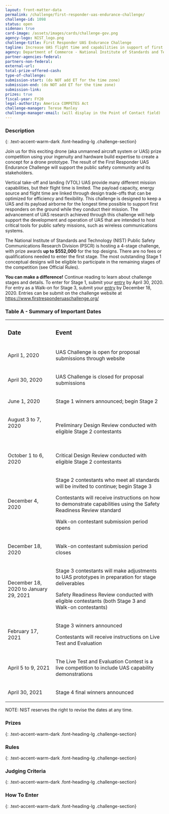 ```yaml
---
layout: front-matter-data
permalink: /challenge/first-responder-uas-endurance-challenge/
challenge-id: 1098
status: open
sidenav: true
card-image: /assets/images/cards/challenge-gov.png
agency-logo: NIST_logo.png
challenge-title: First Responder UAS Endurance Challenge
tagline: Increase UAS flight time and capabilities in support of first responders
agency: Department of Commerce - National Institute of Standards and Technology
partner-agencies-federal:
partners-non-federal:
external-url:
total-prize-offered-cash:
type-of-challenge:
submission-start: (do NOT add ET for the time zone)
submission-end: (do NOT add ET for the time zone)
submission-link:
prizes: true
fiscal-year: FY20
legal-authority: America COMPETES Act
challenge-manager: Terese Manley
challenge-manager-email: (will display in the Point of Contact field)
---
```




<!-- Description start -->
### Description
{: .text-accent-warm-dark .font-heading-lg .challenge-section}

<p>Join us for this exciting drone (aka unmanned aircraft system or UAS) prize competition using your ingenuity and hardware build expertise to create a concept for a drone prototype. The result of the First Responder UAS Endurance Challenge will support the public safety community and its stakeholders.</p>
<p>Vertical take-off and landing (VTOL) UAS provide many different mission capabilities, but their flight time is limited. The payload capacity, energy source and flight time are linked through design trade-offs that can be optimized for efficiency and flexibility. This challenge is designed to keep a UAS and its payload airborne for the longest time possible to support first responders on the ground while they conduct their mission. The advancement of UAS research achieved through this challenge will help support the development and operation of UAS that are intended to host critical tools for public safety missions, such as wireless communications systems.</p>
<p>The National Institute of Standards and Technology (NIST) Public Safety Communications Research Division (PSCR) is hosting a 4-stage challenge, with prize awards <strong>up to $552,000</strong> for the top designs. There are no fees or qualifications needed to enter the first stage. The most outstanding Stage 1 conceptual designs will be eligible to participate in the remaining stages of the competition (see Official Rules).</p>
<p><strong>You can make a difference!</strong> Continue reading to learn about challenge stages and details. To enter for Stage 1, submit your <u><a href="https://www.firstresponderuaschallenge.org">entry</a></u> by April 30, 2020. For entry as a Walk-on for Stage 3, submit your <u><a href="https://www.firstresponderuaschallenge.org">entry</a></u> by December 18, 2020. Entries can be submit on the challenge website at <a href="https://www.firstresponderuaschallenge.org/">https://www.firstresponderuaschallenge.org/</a></p>
<h3><strong>Table A - Summary of Important Dates</strong></h3>
<table width="100%">
<tbody>
<tr>
<td width="168">
<h3><strong>Date</strong></h3>
</td>
<td width="455">
<h3><strong>Event</strong></h3>
</td>
</tr>
<tr>
<td width="168">
<p>April 1, 2020</p>
</td>
<td width="455">
<p>UAS Challenge is open for proposal submissions through website</p>
</td>
</tr>
<tr>
<td width="168">
<p>April 30, 2020</p>
</td>
<td width="455">
<p>UAS Challenge is closed for proposal submissions</p>
</td>
</tr>
<tr>
<td width="168">
<p>June 1, 2020</p>
</td>
<td width="455">
<p>Stage 1 winners announced; begin Stage 2</p>
</td>
</tr>
<tr>
<td width="168">
<p>August 3 to 7, 2020</p>
<p>&nbsp;</p>
</td>
<td width="455">
<p>Preliminary Design Review conducted with eligible Stage 2 contestants</p>
</td>
</tr>
<tr>
<td width="168">
<p>October 1 to 6, 2020</p>
</td>
<td width="455">
<p>Critical Design Review conducted with eligible Stage 2 contestants</p>
</td>
</tr>
<tr>
<td width="168">
<p>December 4, 2020</p>
</td>
<td width="455">
<p>Stage 2 contestants who meet all standards will be invited to continue; begin Stage 3</p>
<p>Contestants will receive instructions on how to demonstrate capabilities using the Safety Readiness Review standard</p>
<p>Walk-on contestant submission period opens</p>
</td>
</tr>
<tr>
<td width="168">
<p>December 18, 2020</p>
</td>
<td width="455">
<p>Walk-on contestant submission period closes</p>
</td>
</tr>
<tr>
<td width="168">
<p>December 18, 2020 to January 29, 2021</p>
</td>
<td width="455">
<p>Stage 3 contestants will make adjustments to UAS prototypes in preparation for stage deliverables</p>
<p>Safety Readiness Review conducted with eligible contestants (both Stage 3 and Walk-on contestants)</p>
</td>
</tr>
<tr>
<td width="168">
<p>February 17, 2021</p>
</td>
<td width="455">
<p>Stage 3 winners announced</p>
<p>Contestants will receive instructions on Live Test and Evaluation</p>
</td>
</tr>
<tr>
<td width="168">
<p>April 5 to 9, 2021</p>
</td>
<td width="455">
<p>The Live Test and Evaluation Contest is a live competition to include UAS capability demonstrations</p>
</td>
</tr>
<tr>
<td width="168">
<p>April 30, 2021</p>
</td>
<td width="455">
<p>Stage 4 final winners announced</p>
</td>
</tr>
</tbody>
</table>
<p>NOTE: NIST reserves the right to revise the dates at any time.</p>

<!-- Prizes start -->
### Prizes
{: .text-accent-warm-dark .font-heading-lg .challenge-section}


<!-- Rules start -->
### Rules 
{: .text-accent-warm-dark .font-heading-lg .challenge-section}


<!-- Judging start -->
### Judging Criteria
{: .text-accent-warm-dark .font-heading-lg .challenge-section}


<!--  How To Enter start -->
### How To Enter
{: .text-accent-warm-dark .font-heading-lg .challenge-section}
